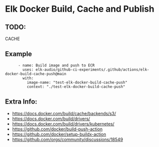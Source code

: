 # Elk Docker Build, Cache and Publish

## TODO: 

CACHE

## Example

```
      - name: Build image and push to ECR
        uses: elk-audio/github-ci-experiments/.github/actions/elk-docker-build-cache-push@main
        with:
          image-name: "test-elk-docker-build-cache-push"
          context: "./test-elk-docker-build-cache-push"
```

## Extra Info:

* https://docs.docker.com/build/cache/backends/s3/
* https://docs.docker.com/build/drivers/
* https://docs.docker.com/build/drivers/kubernetes/
* https://github.com/docker/build-push-action
* https://github.com/docker/setup-buildx-action
* https://github.com/orgs/community/discussions/18549
